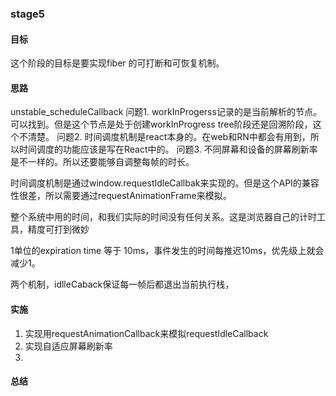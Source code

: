 ### stage5

#### 目标

这个阶段的目标是要实现fiber 的可打断和可恢复机制。

#### 思路

unstable_scheduleCallback
问题1. workInProgerss记录的是当前解析的节点。可以找到。但是这个节点是处于创建workInProgress tree阶段还是回溯阶段，这个不清楚。
问题2. 时间调度机制是react本身的。在web和RN中都会有用到，所以时间调度的功能应该是写在React中的。
问题3. 不同屏幕和设备的屏幕刷新率是不一样的。所以还要能够自调整每帧的时长。

时间调度机制是通过window.requestIdleCallbak来实现的。但是这个API的兼容性很差，所以需要通过requestAnimationFrame来模拟。

整个系统中用的时间，和我们实际的时间没有任何关系。这是浏览器自己的计时工具，精度可打到微妙

1单位的expiration time 等于 10ms，事件发生的时间每推迟10ms，优先级上就会减少1。

两个机制，idlleCaback保证每一帧后都退出当前执行栈，

#### 实施

1. 实现用requestAnimationCallback来模拟requestIdleCallback
2. 实现自适应屏幕刷新率
3. 

#### 总结

